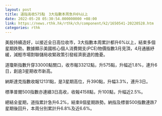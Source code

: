 ```yaml
---
layout: post
title: 道指高收575點　3大指數本周急升6%以上
date: 2022-05-28 05:30:54.000000000 +08:00
link: https://news.rthk.hk/rthk/ch/component/k2/1650541-20220528.htm
categories: rthk
---
```


美股持續造好，以接近全日高位收市，3大指數本周累計都升6%以上，結束多個星期跌勢。數據顯示美國核心個人消費開支(PCE)物價指數3月見頂，4月通脹紓緩，減輕市場對聯儲局收緊政策引發經濟衰退的擔憂。

道瓊斯指數升穿33000點關口，收市報33212點，升575點，升幅近1.8%，連升6日，創逾3星期收市新高。

納斯達克指數收報12131點，是3星期高位，升390點，升幅3.3%，連升3日。

標準普爾500指數亦連續3日高收，收報4158點，升100點，升幅近2.5%。

總結全星期，道指累計急升6.2%，結束8個星期跌勢。納指及標普500指數連跌7星期後回升，本周分別累計升6.8%及近6.6%。
